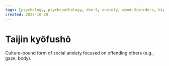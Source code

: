 ```yaml
---
tags: [psychology, psychopathology, dsm-5, anxiety, mood-disorders, bipolar, eating-disorders, personality-disorders, dissociation, schizophrenia, psychotherapy, cbt, medication, ect]
created: 2025-10-20
---
```

# Taijin kyōfushō

Culture-bound form of social anxiety focused on offending others (e.g., gaze, body).
